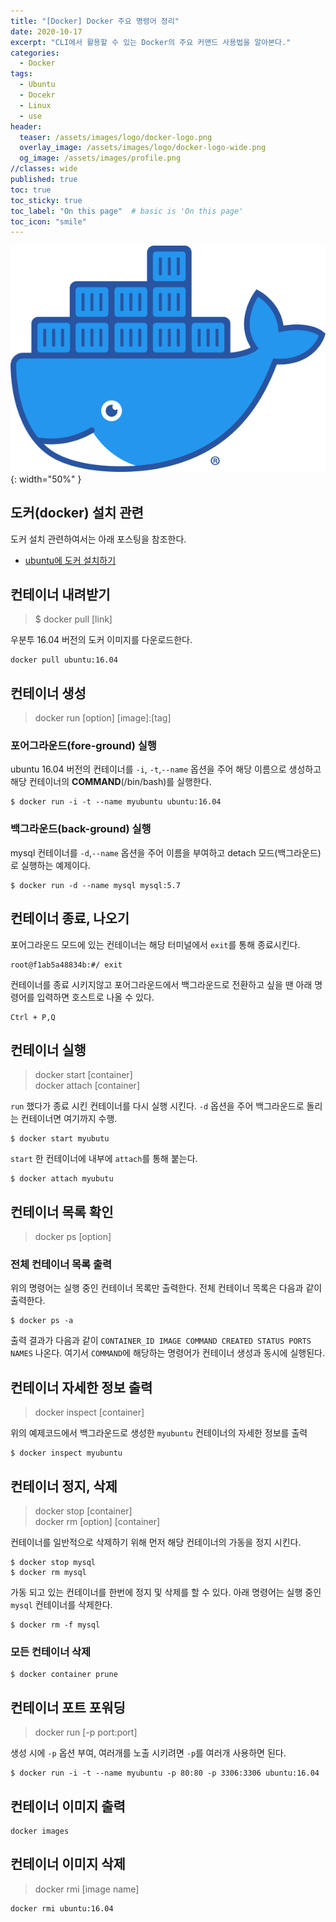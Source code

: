 ```yaml
---
title: "[Docker] Docker 주요 명령어 정리"
date: 2020-10-17
excerpt: "CLI에서 활용할 수 있는 Docker의 주요 커맨드 사용법을 알아본다."
categories:
  - Docker
tags:
  - Ubuntu
  - Docekr
  - Linux
  - use
header:
  teaser: /assets/images/logo/docker-logo.png
  overlay_image: /assets/images/logo/docker-logo-wide.png
  og_image: /assets/images/profile.png
//classes: wide
published: true
toc: true
toc_sticky: true
toc_label: "On this page"  # basic is 'On this page'
toc_icon: "smile"
---
```

![](/assets/images/logo/docker-logo.png){: width="50%" }
## 도커(docker) 설치 관련
도커 설치 관련하여서는 아래 포스팅을 참조한다.  
- [ubuntu에 도커 설치하기](https://dongle94.github.io/ubuntu/ubuntu-docker-install/)

## 컨테이너 내려받기
> $ docker pull [link]

우분투 16.04 버전의 도커 이미지를 다운로드한다.
```
docker pull ubuntu:16.04
```

## 컨테이너 생성  
> docker run [option] [image]:[tag]

### 포어그라운드(fore-ground) 실행
ubuntu 16.04 버전의 컨테이너를 `-i`, `-t`,`--name` 옵션을 주어 해당 이름으로 생성하고 해당 컨테이너의 **COMMAND**(/bin/bash)를 실행한다. 
```shell
$ docker run -i -t --name myubuntu ubuntu:16.04 
```
### 백그라운드(back-ground) 실행
mysql 컨테이너를 `-d`,`--name` 옵션을 주어 이름을 부여하고 detach 모드(백그라운드)로 실행하는 예제이다.
```shell
$ docker run -d --name mysql mysql:5.7
```

## 컨테이너 종료, 나오기
포어그라운드 모드에 있는 컨테이너는 해당 터미널에서 `exit`를 통해 종료시킨다. 
```
root@f1ab5a48834b:#/ exit
```
컨테이너를 종료 시키지않고 포어그라운드에서 백그라운드로 전환하고 싶을 땐 아래 명령어를 입력하면 호스트로 나올 수 있다.
```
Ctrl + P,Q
```

## 컨테이너 실행
> docker start [container]  
> docker attach [container]

`run` 했다가 종료 시킨 컨테이너를 다시 실행 시킨다. `-d` 옵션을 주어 백그라운드로 돌리는 컨테이너면 여기까지 수행.
```
$ docker start myubutu
```

`start` 한 컨테이너에 내부에 `attach`를 통해 붙는다. 
```
$ docker attach myubutu
```

## 컨테이너 목록 확인
> docker ps [option]  

### 전체 컨테이너 목록 출력
위의 명령어는 실행 중인 컨테이너 목록만 출력한다. 전체 컨테이너 목록은 다음과 같이 출력한다.
```shell
$ docker ps -a
```
출력 결과가 다음과 같이 `CONTAINER_ID IMAGE COMMAND CREATED STATUS PORTS NAMES` 나온다. 여기서 `COMMAND`에 해당하는 명령어가 컨테이너
생성과 동시에 실행된다. 

## 컨테이너 자세한 정보 출력
> docker inspect [container]

위의 예제코드에서 백그라운드로 생성한 `myubuntu` 컨테이너의 자세한 정보를 출력
```
$ docker inspect myubuntu
```
## 컨테이너 정지, 삭제
> docker stop [container]  
> docker rm [option] [container]

컨테이너를 일반적으로 삭제하기 위해 먼저 해당 컨테이너의 가동을 정지 시킨다.
```
$ docker stop mysql
$ docker rm mysql
```
가동 되고 있는 컨테이너를 한번에 정지 및 삭제를 할 수 있다. 아래 명령어는 실행 중인 `mysql` 컨테이너를 삭제한다.
```
$ docker rm -f mysql 
```
### 모든 컨테이너 삭제
```
$ docker container prune
```

## 컨테이너 포트 포워딩
> docker run [-p port:port]

생성 시에 `-p` 옵션 부여, 여러개를 노출 시키려면 `-p`를 여러개 사용하면 된다.
```
$ docker run -i -t --name myubuntu -p 80:80 -p 3306:3306 ubuntu:16.04
```

## 컨테이너 이미지 출력 
```
docker images
```

## 컨테이너 이미지 삭제
> docker rmi [image name]

```
docker rmi ubuntu:16.04
```